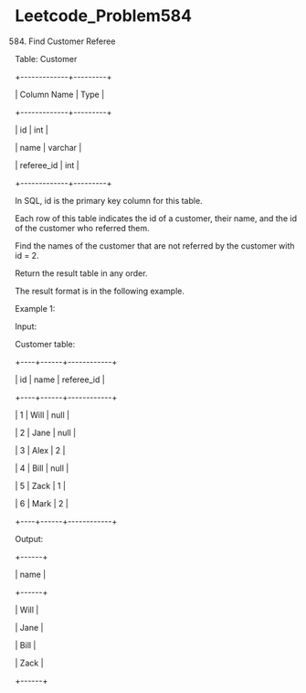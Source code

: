 # Leetcode_Problem584



584. Find Customer Referee



Table: Customer




+-------------+---------+



| Column Name | Type    |




+-------------+---------+



| id          | int     |



| name        | varchar |





| referee_id  | int     |




+-------------+---------+




In SQL, id is the primary key column for this table.





Each row of this table indicates the id of a customer, their name, and the id of the customer who referred them.




 





Find the names of the customer that are not referred by the customer with id = 2.






Return the result table in any order.



The result format is in the following example.

 


Example 1:




Input: 





Customer table:




+----+------+------------+




| id | name | referee_id |




+----+------+------------+




| 1  | Will | null       |



| 2  | Jane | null       |




| 3  | Alex | 2          |




| 4  | Bill | null       |




| 5  | Zack | 1          |




| 6  | Mark | 2          |




+----+------+------------+



Output: 




+------+




| name |




+------+




| Will |




| Jane |




| Bill |




| Zack |




+------+
